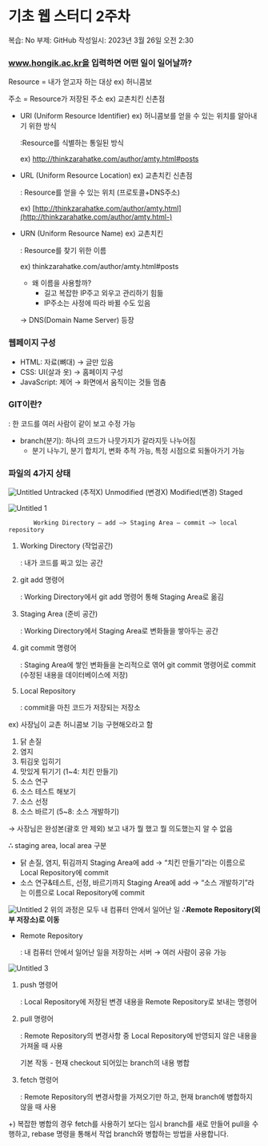 # 기초 웹 스터디 2주차

복습: No
부제: GitHub
작성일시: 2023년 3월 26일 오전 2:30

### www.hongik.ac.kr을 입력하면 어떤 일이 일어날까?

Resource =  내가 얻고자 하는 대상 ex) 허니콤보

주소 = Resource가 저장된 주소 ex) 교촌치킨 신촌점

- URI (Uniform Resource Identifier) ex) 허니콤보를 얻을 수 있는 위치를 알아내기 위한 방식
    
    :Resource를 식별하는 통일된 방식
    
    ex) http://thinkzarahatke.com/author/amty.html#posts
    
- URL (Uniform Resource Location) ex) 교촌치킨 신촌점
    
    : Resource를 얻을 수 있는 위치 (프로토콜+DNS주소)
    
    ex) [http://thinkzarahatke.com/author/amty.html](http://thinkzarahatke.com/author/amty.html-)
    
- URN (Uniform Resource Name) ex) 교촌치킨
    
    : Resource를 찾기 위한 이름
    
    ex) thinkzarahatke.com/author/amty.html#posts
    
    - 왜 이름을 사용할까?
        - 길고 복잡한 IP주고 외우고 관리하기 힘듦
        - IP주소는 사정에 따라 바뀔 수도 있음
    
    → DNS(Domain Name Server) 등장
  
### 웹페이지 구성

- HTML: 자료(뼈대) → 글만 있음
- CSS: UI(살과 옷) → 홈페이지 구성
- JavaScript: 제어 → 화면에서 움직이는 것들 멈춤

### GIT이란?

: 한 코드를 여러 사람이 같이 보고 수정 가능

- branch(분기): 하나의 코드가 나뭇가지가 갈라지둣 나누어짐
    - 분기 나누기, 분기 합치기, 변화 추적 가능, 특정 시점으로 되돌아가기 가능

### 파일의 4가지 상태


![Untitled](https://user-images.githubusercontent.com/127593340/227828606-3a3b5911-e9a0-409c-9f8b-8e136827e63c.png)
 Untracked (추적X)    Unmodified (변경X)        Modified(변경)                  Staged

       

![Untitled 1](https://user-images.githubusercontent.com/127593340/227828594-0fb8b56f-a13e-4034-8333-a418e1f788d2.png)

           Working Directory — add —> Staging Area — commit —> local repository

1. Working Directory (작업공간)
    
    : 내가 코드를 짜고 있는 공간
    
2. git add 명령어
    
    : Working Directory에서 git add 명령어 통해 Staging Area로 옮김 
    
3. Staging Area (준비 공간)
    
    : Working Directory에서 Staging Area로 변화들을 쌓아두는 공간
    
4. git commit 명령어
    
    : Staging Area에 쌓인 변화들을 논리적으로 엮어 git commit 명령어로 commit (수정된 내용을 데이터베이스에 저장)
    
5. Local Repository
    
    : commit을 마친 코드가 저장되는 저장소
    

ex) 사장님이 교촌 허니콤보 기능 구현해오라고 함

1. 닭 손질
2. 염지
3. 튀김옷 입히기
4. 맛있게 튀기기 (1~4: 치킨 만들기)
5. 소스 연구
6. 소스 테스트 해보기
7. 소스 선정
8. 소스 바르기 (5~8: 소스 개발하기)

→ 사장님은 완성본(괄호 안 제외) 보고 내가 뭘 했고 뭘 의도했는지 알 수 없음

**∴** staging area, local area 구분

- 닭 손질, 염지, 튀김까지 Staging Area에 add → “치킨 만들기”라는 이름으로 Local Repository에 commit
- 소스 연구&테스트, 선정, 바르기까지 Staging Area에 add → “소스 개발하기”라는 이름으로 Local Repository에 commit

![Untitled 2](https://user-images.githubusercontent.com/127593340/227828602-3f59cd9e-b0c2-43c0-95ee-670eb27f6aae.png)
위의 과정은 모두 내 컴퓨터 안에서 일어난 일 **∴Remote Repository(외부 저장소)로 이동**

- Remote Repository
    
    : 내 컴퓨터 안에서 일어난 일을 저장하는 서버 → 여러 사람이 공유 가능
    

![Untitled 3](https://user-images.githubusercontent.com/127593340/227828604-82fc9ecc-bb39-46a9-a41a-dcab24d49220.png)

1. push 명령어
    
    : Local Repository에 저장된 변경 내용을 Remote Repository로 보내는 명령어
    
2. pull 명령어
    
    : Remote Repository의 변경사항 중 Local Repository에 반영되지 않은 내용을 가져올 때 사용
    
    기본 작동 - 현재 checkout 되어있는 branch의 내용 병합
    
3. fetch 명령어  
    
    : Remote Repository의 변경사항을 가져오기만 하고, 현재 branch에 병합하지 않을 때 사용
    

+) 복잡한 병합의 경우 fetch를 사용하기 보다는 임시 branch를 새로 만들어 pull을 수행하고, rebase 명령을 통해서 작업 branch와 병합하는 방법을 사용합니다.
 
